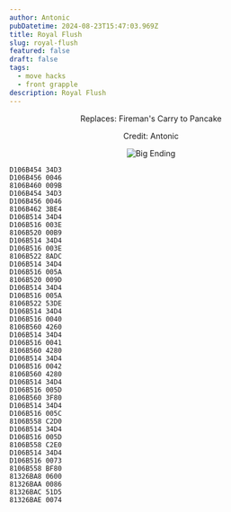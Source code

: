 ```yaml
---
author: Antonic
pubDatetime: 2024-08-23T15:47:03.969Z
title: Royal Flush
slug: royal-flush
featured: false
draft: false
tags:
  - move hacks
  - front grapple
description: Royal Flush
---
```

<center>
Replaces: Fireman's Carry to Pancake <p>
Credit: Antonic

![Big Ending](/assets/images/gifs/royal-flush.gif)
</center>

```text
D106B454 34D3
D106B456 0046
8106B460 009B
D106B454 34D3
D106B456 0046
8106B462 3BE4
D106B514 34D4
D106B516 003E
8106B520 00B9
D106B514 34D4
D106B516 003E
8106B522 8ADC
D106B514 34D4
D106B516 005A
8106B520 009D
D106B514 34D4
D106B516 005A
8106B522 53DE
D106B514 34D4
D106B516 0040
8106B560 4260
D106B514 34D4
D106B516 0041
8106B560 4280
D106B514 34D4
D106B516 0042
8106B560 4280
D106B514 34D4
D106B516 005D
8106B560 3F80
D106B514 34D4
D106B516 005C
8106B558 C2D0
D106B514 34D4
D106B516 005D
8106B558 C2E0
D106B514 34D4
D106B516 0073
8106B558 BF80
81326BA8 0600
81326BAA 0086
81326BAC 51D5
81326BAE 0074
```
